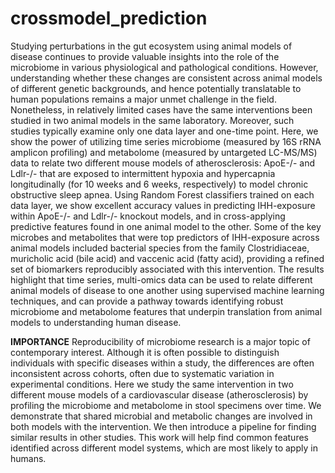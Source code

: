 # crossmodel_prediction

Studying perturbations in the gut ecosystem using animal models of disease continues to provide valuable insights into the role of the microbiome in various physiological and pathological conditions. However, understanding whether these changes are consistent across animal models of different genetic backgrounds, and hence potentially translatable to human populations remains a major unmet challenge in the field. Nonetheless, in relatively limited cases have the same interventions been studied in two animal models in the same laboratory. Moreover, such studies typically examine only one data layer and one-time point. Here, we show the power of utilizing time series microbiome (measured by 16S rRNA amplicon profiling) and metabolome (measured by untargeted LC-MS/MS) data to relate two different mouse models of atherosclerosis: ApoE-/- and Ldlr-/- that are exposed to intermittent hypoxia and hypercapnia longitudinally (for 10 weeks and 6 weeks, respectively) to model chronic obstructive sleep apnea. Using Random Forest classifiers trained on each data layer, we show excellent accuracy values in predicting IHH-exposure within ApoE-/- and Ldlr-/- knockout models, and in cross-applying predictive features found in one animal model to the other.  Some of the key microbes and metabolites that were top predictors of IHH-exposure across animal models included bacterial species from the family Clostridiaceae, muricholic acid (bile acid) and vaccenic acid (fatty acid), providing a refined set of biomarkers reproducibly associated with this intervention. The results highlight that time series, multi-omics data can be used to relate different animal models of disease to one another using supervised machine learning techniques, and can provide a pathway towards identifying robust microbiome and metabolome features that underpin translation from animal models to understanding human disease.

**IMPORTANCE** Reproducibility of microbiome research is a major topic of contemporary interest. Although it is often possible to distinguish individuals with specific diseases within a study, the differences are often inconsistent across cohorts, often due to systematic variation in experimental conditions. Here we study the same intervention in two different mouse models of a cardiovascular disease (atherosclerosis) by profiling the microbiome and metabolome in stool specimens over time. We demonstrate that shared microbial and metabolic changes are involved in both models with the intervention. We then introduce a pipeline for finding similar results in other studies. This work will help find common features identified across different model systems, which are most likely to apply in humans.
